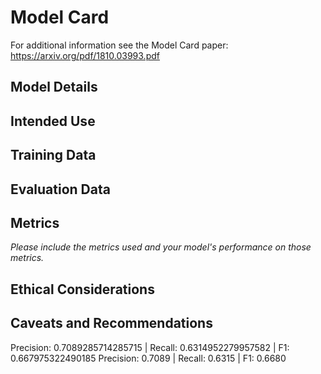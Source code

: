 # Model Card

For additional information see the Model Card paper: https://arxiv.org/pdf/1810.03993.pdf

## Model Details

## Intended Use

## Training Data

## Evaluation Data

## Metrics
_Please include the metrics used and your model's performance on those metrics._

## Ethical Considerations

## Caveats and Recommendations

Precision: 0.7089285714285715 | Recall: 0.6314952279957582 | F1: 0.667975322490185
Precision: 0.7089 | Recall: 0.6315 | F1: 0.6680